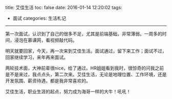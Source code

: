 title: 艾佳生活
toc: false
date: 2016-01-14 12:20:02
tags:
- 面试
categories: 生活札记
---

第一次面试，认识到了自己的很多不足，尤其是前端基础，非常薄弱。一周多的时间，浸泡在慕课网，看视频敲代码。

明天就要回家，今天，再一次来到艾佳生活。面试通过，留下来工作；面试不过，回家继续学习，来年再来面试。

<!--more-->

两轮技术面，大神前辈很nice，给了通过。HR姐姐看到我时，很惊奇的问我之前是不是来过，我点点头，第二次来。艾佳生活，无论是地理位置、工作环境，还是开发氛围、薪资待遇，都是我非常喜欢的。

艾佳生活，职业生涯的起点，努力成为海哥一样的大牛！吼吼！